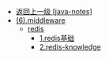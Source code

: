 - [返回上一级 [java-notes]](java-notes/)
- [(6).middleware](java-notes/(6).middleware/)
  - [redis](java-notes/(6).middleware/redis/)
    - [1.redis基础](java-notes/(6).middleware/redis/1.redis基础.md)
    - [2.redis-knowledge](java-notes/(6).middleware/redis/2.redis-knowledge.md)
